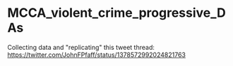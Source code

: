 # MCCA_violent_crime_progressive_DAs
Collecting data and "replicating" this tweet thread: https://twitter.com/JohnFPfaff/status/1378572992024821763
